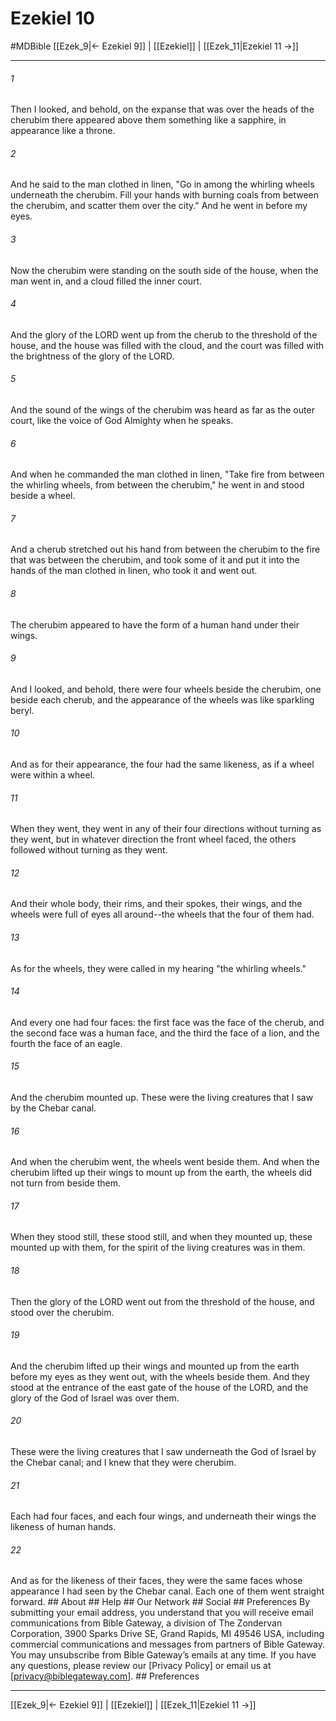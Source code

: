 # Ezekiel 10
#MDBible
[[Ezek_9|← Ezekiel 9]] | [[Ezekiel]] | [[Ezek_11|Ezekiel 11 →]]

***






###### 1 


Then I looked, and behold, on the expanse that was over the heads of the cherubim there appeared above them something like a sapphire, in appearance like a throne. 





###### 2 


And he said to the man clothed in linen, "Go in among the whirling wheels underneath the cherubim. Fill your hands with burning coals from between the cherubim, and scatter them over the city." And he went in before my eyes. 





###### 3 


Now the cherubim were standing on the south side of the house, when the man went in, and a cloud filled the inner court. 





###### 4 


And the glory of the LORD went up from the cherub to the threshold of the house, and the house was filled with the cloud, and the court was filled with the brightness of the glory of the LORD. 





###### 5 


And the sound of the wings of the cherubim was heard as far as the outer court, like the voice of God Almighty when he speaks. 





###### 6 


And when he commanded the man clothed in linen, "Take fire from between the whirling wheels, from between the cherubim," he went in and stood beside a wheel. 





###### 7 


And a cherub stretched out his hand from between the cherubim to the fire that was between the cherubim, and took some of it and put it into the hands of the man clothed in linen, who took it and went out. 





###### 8 


The cherubim appeared to have the form of a human hand under their wings. 





###### 9 


And I looked, and behold, there were four wheels beside the cherubim, one beside each cherub, and the appearance of the wheels was like sparkling beryl. 





###### 10 


And as for their appearance, the four had the same likeness, as if a wheel were within a wheel. 





###### 11 


When they went, they went in any of their four directions without turning as they went, but in whatever direction the front wheel faced, the others followed without turning as they went. 





###### 12 


And their whole body, their rims, and their spokes, their wings, and the wheels were full of eyes all around--the wheels that the four of them had. 





###### 13 


As for the wheels, they were called in my hearing "the whirling wheels." 





###### 14 


And every one had four faces: the first face was the face of the cherub, and the second face was a human face, and the third the face of a lion, and the fourth the face of an eagle. 





###### 15 


And the cherubim mounted up. These were the living creatures that I saw by the Chebar canal. 





###### 16 


And when the cherubim went, the wheels went beside them. And when the cherubim lifted up their wings to mount up from the earth, the wheels did not turn from beside them. 





###### 17 


When they stood still, these stood still, and when they mounted up, these mounted up with them, for the spirit of the living creatures was in them. 





###### 18 


Then the glory of the LORD went out from the threshold of the house, and stood over the cherubim. 





###### 19 


And the cherubim lifted up their wings and mounted up from the earth before my eyes as they went out, with the wheels beside them. And they stood at the entrance of the east gate of the house of the LORD, and the glory of the God of Israel was over them. 





###### 20 


These were the living creatures that I saw underneath the God of Israel by the Chebar canal; and I knew that they were cherubim. 





###### 21 


Each had four faces, and each four wings, and underneath their wings the likeness of human hands. 





###### 22 


And as for the likeness of their faces, they were the same faces whose appearance I had seen by the Chebar canal. Each one of them went straight forward. ## About ## Help ## Our Network ## Social ## Preferences By submitting your email address, you understand that you will receive email communications from Bible Gateway, a division of The Zondervan Corporation, 3900 Sparks Drive SE, Grand Rapids, MI 49546 USA, including commercial communications and messages from partners of Bible Gateway. You may unsubscribe from Bible Gateway&rsquo;s emails at any time. If you have any questions, please review our [Privacy Policy] or email us at [privacy@biblegateway.com]. ## Preferences

***

[[Ezek_9|← Ezekiel 9]] | [[Ezekiel]] | [[Ezek_11|Ezekiel 11 →]]
